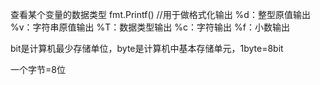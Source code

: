 查看某个变量的数据类型
fmt.Printf() //用于做格式化输出
%d：整型原值输出
%v：字符串原值输出
%T：数据类型输出
%c：字符输出
%f：小数输出

bit是计算机最少存储单位，byte是计算机中基本存储单元，1byte=8bit

一个字节=8位